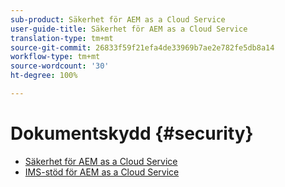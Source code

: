 ```yaml
---
sub-product: Säkerhet för AEM as a Cloud Service
user-guide-title: Säkerhet för AEM as a Cloud Service
translation-type: tm+mt
source-git-commit: 26833f59f21efa4de33969b7ae2e782fe5db8a14
workflow-type: tm+mt
source-wordcount: '30'
ht-degree: 100%

---
```



# Dokumentskydd {#security}

+ [Säkerhet för AEM as a Cloud Service](/help/security/home.md)
+ [IMS-stöd för AEM as a Cloud Service](ims-support.md)
